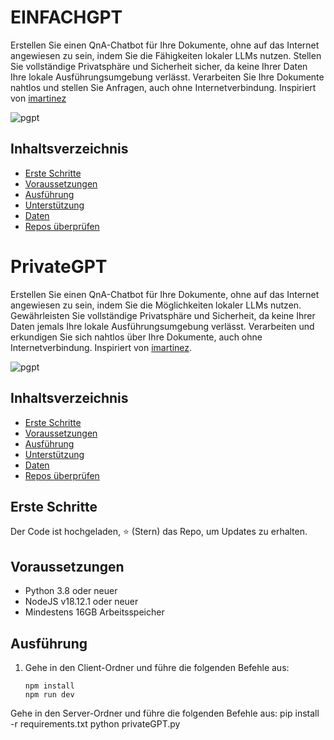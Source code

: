 # EINFACHGPT

Erstellen Sie einen QnA-Chatbot für Ihre Dokumente, ohne auf das Internet angewiesen zu sein, indem Sie die Fähigkeiten lokaler LLMs nutzen. Stellen Sie vollständige Privatsphäre und Sicherheit sicher, da keine Ihrer Daten Ihre lokale Ausführungsumgebung verlässt. Verarbeiten Sie Ihre Dokumente nahtlos und stellen Sie Anfragen, auch ohne Internetverbindung. Inspiriert von [imartinez](https://github.com/imartinez)

![pgpt](https://github.com/SamurAIGPT/privateGPT/assets/4326215/76e24cd4-a890-4253-bb87-098c4f1328fd)

## Inhaltsverzeichnis

* [Erste Schritte](#erste-schritte)
* [Voraussetzungen](#voraussetzungen)
* [Ausführung](#ausführung)
* [Unterstützung](#unterstützung)
* [Daten](#daten)
* [Repos überprüfen](#repos-überprüfen)



# PrivateGPT

Erstellen Sie einen QnA-Chatbot für Ihre Dokumente, ohne auf das Internet angewiesen zu sein, indem Sie die Möglichkeiten lokaler LLMs nutzen. Gewährleisten Sie vollständige Privatsphäre und Sicherheit, da keine Ihrer Daten jemals Ihre lokale Ausführungsumgebung verlässt. Verarbeiten und erkundigen Sie sich nahtlos über Ihre Dokumente, auch ohne Internetverbindung. Inspiriert von [imartinez](https://github.com/imartinez).

![pgpt](https://github.com/SamurAIGPT/privateGPT/assets/4326215/76e24cd4-a890-4253-bb87-098c4f1328fd)

## Inhaltsverzeichnis

* [Erste Schritte](#erste-schritte)
* [Voraussetzungen](#voraussetzungen)
* [Ausführung](#ausführung)
* [Unterstützung](#unterstützung)
* [Daten](#daten)
* [Repos überprüfen](#repos-überprüfen)

## Erste Schritte

Der Code ist hochgeladen, ⭐ (Stern) das Repo, um Updates zu erhalten.

## Voraussetzungen

* Python 3.8 oder neuer
* NodeJS v18.12.1 oder neuer
* Mindestens 16GB Arbeitsspeicher

## Ausführung

1. Gehe in den Client-Ordner und führe die folgenden Befehle aus:

   ```shell
   npm install   
   npm run dev

Gehe in den Server-Ordner und führe die folgenden Befehle aus:
pip install -r requirements.txt
python privateGPT.py
